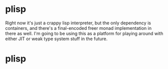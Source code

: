 # plisp

Right now it's just a crappy lisp interpreter, but the only dependency is containers, and there's a final-encoded freer monad implementation in there as well. I'm going to be using this as a platform for playing around with either JIT or weak type system stuff in the future.
# plisp
